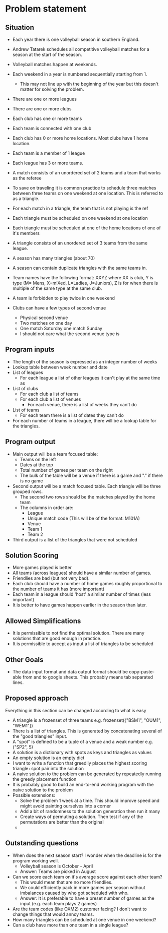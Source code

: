 Problem statement
=================

Situation
---------

- Each year there is one volleyball season in southern England.
- Andrew Tatarek schedules all competitive volleyball matches for a season at the start of the season.
- Volleyball matches happen at weekends.
- Each weekend in a year is numbered sequentially starting from 1.
    - This may not line up with the beginning of the year but this doesn't matter for solving the problem.

- There are one or more leagues
- There are one or more clubs
- Each club has one or more teams
- Each team is connected with one club
- Each club has 0 or more home locations. Most clubs have 1 home location.
- Each team is a member of 1 league
- Each league has 3 or more teams.
- A match consists of an unordered set of 2 teams and a team that works as the referee
- To save on traveling it is common practice to schedule three matches between three teams on one weekend at one location. This is referred to as a triangle.
- For each match in a triangle, the team that is not playing is the ref
- Each triangle must be scheduled on one weekend at one location
- Each triangle must be scheduled at one of the home locations of one of it's members
- A triangle consists of an unordered set of 3 teams from the same league.
- A season has many triangles (about 70)
- A season can contain duplicate triangles with the same teams in.

- Team names have the following format: XXYZ where XX is club, Y is type (M= Mens, X=miXed, L=Ladies, J=Juniors), Z is for when there is multiple of the same type at the same club.

- A team is forbidden to play twice in one weekend
- Clubs can have a few types of second venue
  - Physical second venue
  - Two matches on one day
  - One match Saturday one match Sunday
  - I should not care what the second venue type is


Program inputs
--------------

- The length of the season is expressed as an integer number of weeks
- Lookup table between week number and date
- List of leagues
  - For each league a list of other leagues it can't play at the same time as
- List of clubs
  - For each club a list of teams
  - For each club a list of venues
    - For each venue, there is a list of weeks they can't do
- List of teams
  - For each team there is a list of dates they can't do
- For each number of teams in a league, there will be a lookup table for the triangles.


Program output
--------------

- Main output will be a team focused table:
  - Teams on the left
  - Dates at the top
  - Total number of games per team on the right
  - The bulk of the table will be a venue if there is a game and "." if there is no game
- Second output will be a match focused table. Each triangle will be three grouped rows.
  - The second two rows should be the matches played by the home team
  - The columns in order are:
    - League
    - Unique match code (This will be of the format: M101A)
    - Venue
    - Team 1
    - Team 2
- Third output is a list of the triangles that were not scheduled


Solution Scoring
----------------

- More games played is better
- All teams (across leagues) should have a similar number of games.
- Friendlies are bad (but not very bad).
- Each club should have a number of home games roughly proportional to the number of teams it has (more important)
- Each team in a league should 'host' a similar number of times (less important)
- It is better to have games happen earlier in the season than later.


Allowed Simplifications
-----------------------

- It is permissible to not find the optimal solution. There are many solutions that are good enough in practice.
- It is permissible to accept as input a list of triangles to be scheduled


Other Goals
-----------

- The data input format and data output format should be copy-paste-able from and to google sheets. This probably means
tab separated lines.


Proposed approach
-----------------

Everything in this section can be changed according to what is easy
- A triangle is a frozenset of three teams e.g. frozenset({"BSM1", "OUM1", "WEM1"})
- There is a list of triangles. This is generated by concatenating several of the "good triangles" input.
- A "spot" is defined to be a tuple of a venue and a weak number e.g. ("SP2", 5)
- A solution is a dictionary with spots as keys and triangles as values
- An empty solution is an empty dict
- I want to write a function that greedily places the highest scoring triangle+spot pair into the solution
- A naive solution to the problem can be generated by repeatedly running the greedy placement function
- It is probably good to build an end-to-end working program with the naive solution to the problem
- Possible extensions:
  - Solve the problem 1 week at a time. This should improve speed and might avoid painting ourselves into a corner
  - Add a bit of randomness to the solution generation then run it many
  - Create ways of permuting a solution. Then test if any of the permutations are better than the original
  -

Outstanding questions
---------------------

- When does the next season start? I wonder when the deadline is for the program working well.
  - Volleyball season is October - April
  - Answer: Teams are picked in August
- Can we score each team on it's average score against each other team?
  - This would mean that are no more friendlies.
  - We could efficiently pack in more games per season without imbalances caused by who got scheduled with who.
  - Answer: It is preferable to have a preset number of games as the input (e.g. each team plays 2 games)
- Are the team codes (like OXM2) customer facing? I don't want to change things that would annoy teams.
- How many triangles can be scheduled at one venue in one weekend?
- Can a club have more than one team in a single league?
